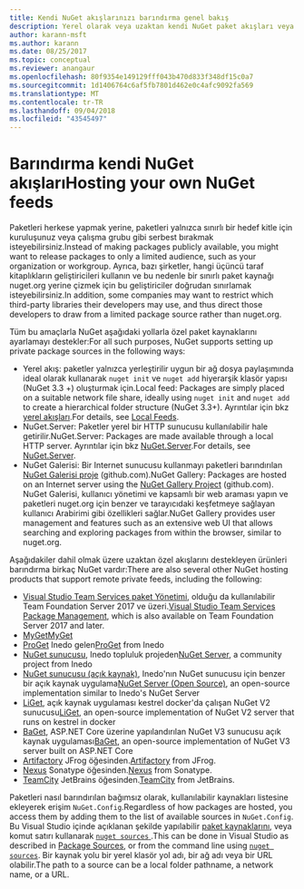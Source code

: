 ```yaml
---
title: Kendi NuGet akışlarınızı barındırma genel bakış
description: Yerel olarak veya uzaktan kendi NuGet paket akışları veya galeriler barındırmak için açılır genel bakış.
author: karann-msft
ms.author: karann
ms.date: 08/25/2017
ms.topic: conceptual
ms.reviewer: anangaur
ms.openlocfilehash: 80f9354e149129fff043b470d833f348df15c0a7
ms.sourcegitcommit: 1d1406764c6af5fb7801d462e0c4afc9092fa569
ms.translationtype: MT
ms.contentlocale: tr-TR
ms.lasthandoff: 09/04/2018
ms.locfileid: "43545497"
---
```

# <a name="hosting-your-own-nuget-feeds"></a><span data-ttu-id="5a615-103">Barındırma kendi NuGet akışları</span><span class="sxs-lookup"><span data-stu-id="5a615-103">Hosting your own NuGet feeds</span></span>

<span data-ttu-id="5a615-104">Paketleri herkese yapmak yerine, paketleri yalnızca sınırlı bir hedef kitle için kuruluşunuz veya çalışma grubu gibi serbest bırakmak isteyebilirsiniz.</span><span class="sxs-lookup"><span data-stu-id="5a615-104">Instead of making packages publicly available, you might want to release packages to only a limited audience, such as your organization or workgroup.</span></span> <span data-ttu-id="5a615-105">Ayrıca, bazı şirketler, hangi üçüncü taraf kitaplıkların geliştiricileri kullanın ve bu nedenle bir sınırlı paket kaynağı nuget.org yerine çizmek için bu geliştiriciler doğrudan sınırlamak isteyebilirsiniz.</span><span class="sxs-lookup"><span data-stu-id="5a615-105">In addition, some companies may want to restrict which third-party libraries their developers may use, and thus direct those developers to draw from a limited package source rather than nuget.org.</span></span>

<span data-ttu-id="5a615-106">Tüm bu amaçlarla NuGet aşağıdaki yollarla özel paket kaynaklarını ayarlamayı destekler:</span><span class="sxs-lookup"><span data-stu-id="5a615-106">For all such purposes, NuGet supports setting up private package sources in the following ways:</span></span>

- <span data-ttu-id="5a615-107">Yerel akış: paketler yalnızca yerleştirilir uygun bir ağ dosya paylaşımında ideal olarak kullanarak `nuget init` ve `nuget add` hiyerarşik klasör yapısı (NuGet 3.3 +) oluşturmak için.</span><span class="sxs-lookup"><span data-stu-id="5a615-107">Local feed: Packages are simply placed on a suitable network file share, ideally using `nuget init` and `nuget add` to create a hierarchical folder structure (NuGet 3.3+).</span></span> <span data-ttu-id="5a615-108">Ayrıntılar için bkz [yerel akışları](../hosting-packages/local-feeds.md).</span><span class="sxs-lookup"><span data-stu-id="5a615-108">For details, see [Local Feeds](../hosting-packages/local-feeds.md).</span></span>
- <span data-ttu-id="5a615-109">NuGet.Server: Paketler yerel bir HTTP sunucusu kullanılabilir hale getirilir.</span><span class="sxs-lookup"><span data-stu-id="5a615-109">NuGet.Server: Packages are made available through a local HTTP server.</span></span> <span data-ttu-id="5a615-110">Ayrıntılar için bkz [NuGet.Server](../hosting-packages/nuget-server.md).</span><span class="sxs-lookup"><span data-stu-id="5a615-110">For details, see [NuGet.Server](../hosting-packages/nuget-server.md).</span></span>
- <span data-ttu-id="5a615-111">NuGet Galerisi: Bir Internet sunucusu kullanmayı paketleri barındırılan [NuGet Galerisi proje](https://github.com/NuGet/NuGetGallery#build-and-run-the-gallery-in-arbitrary-number-easy-steps) (github.com).</span><span class="sxs-lookup"><span data-stu-id="5a615-111">NuGet Gallery: Packages are hosted on an Internet server using the [NuGet Gallery Project](https://github.com/NuGet/NuGetGallery#build-and-run-the-gallery-in-arbitrary-number-easy-steps) (github.com).</span></span> <span data-ttu-id="5a615-112">NuGet Galerisi, kullanıcı yönetimi ve kapsamlı bir web araması yapın ve paketleri nuget.org için benzer ve tarayıcıdaki keşfetmeye sağlayan kullanıcı Arabirimi gibi özellikleri sağlar.</span><span class="sxs-lookup"><span data-stu-id="5a615-112">NuGet Gallery provides user management and features such as an extensive web UI that allows searching and exploring packages from within the browser, similar to nuget.org.</span></span>

<span data-ttu-id="5a615-113">Aşağıdakiler dahil olmak üzere uzaktan özel akışlarını destekleyen ürünleri barındırma birkaç NuGet vardır:</span><span class="sxs-lookup"><span data-stu-id="5a615-113">There are also several other NuGet hosting products that support remote private feeds, including the following:</span></span>

- <span data-ttu-id="5a615-114">[Visual Studio Team Services paket Yönetimi](https://www.visualstudio.com/docs/package/nuget/publish), olduğu da kullanılabilir Team Foundation Server 2017 ve üzeri.</span><span class="sxs-lookup"><span data-stu-id="5a615-114">[Visual Studio Team Services Package Management](https://www.visualstudio.com/docs/package/nuget/publish), which is also available on Team Foundation Server 2017 and later.</span></span>
- [<span data-ttu-id="5a615-115">MyGet</span><span class="sxs-lookup"><span data-stu-id="5a615-115">MyGet</span></span>](http://myget.org)
- <span data-ttu-id="5a615-116">[ProGet](http://inedo.com/proget) Inedo gelen</span><span class="sxs-lookup"><span data-stu-id="5a615-116">[ProGet](http://inedo.com/proget) from Inedo</span></span>
- <span data-ttu-id="5a615-117">[NuGet sunucusu](http://nugetserver.net/), Inedo topluluk projeden</span><span class="sxs-lookup"><span data-stu-id="5a615-117">[NuGet Server](http://nugetserver.net/), a community project from Inedo</span></span>
- <span data-ttu-id="5a615-118">[NuGet sunucusu (açık kaynak)](http://nuget-server.net), Inedo'nın NuGet sunucusu için benzer bir açık kaynak uygulama</span><span class="sxs-lookup"><span data-stu-id="5a615-118">[NuGet Server (Open Source)](http://nuget-server.net), an open-source implementation similar to Inedo's NuGet Server</span></span>
- <span data-ttu-id="5a615-119">[LiGet](https://github.com/ai-traders/liget), açık kaynak uygulaması kestrel docker'da çalışan NuGet V2 sunucusu</span><span class="sxs-lookup"><span data-stu-id="5a615-119">[LiGet](https://github.com/ai-traders/liget), an open-source implementation of NuGet V2 server that runs on kestrel in docker</span></span>
- <span data-ttu-id="5a615-120">[BaGet](https://github.com/loic-sharma/BaGet), ASP.NET Core üzerine yapılandırılan NuGet V3 sunucusu açık kaynak uygulaması</span><span class="sxs-lookup"><span data-stu-id="5a615-120">[BaGet](https://github.com/loic-sharma/BaGet), an open-source implementation of NuGet V3 server built on ASP.NET Core</span></span>
- <span data-ttu-id="5a615-121">[Artifactory](https://www.jfrog.com/artifactory/) JFrog öğesinden.</span><span class="sxs-lookup"><span data-stu-id="5a615-121">[Artifactory](https://www.jfrog.com/artifactory/) from JFrog.</span></span>
- <span data-ttu-id="5a615-122">[Nexus](http://www.sonatype.org/nexus/) Sonatype öğesinden.</span><span class="sxs-lookup"><span data-stu-id="5a615-122">[Nexus](http://www.sonatype.org/nexus/) from Sonatype.</span></span>
- <span data-ttu-id="5a615-123">[TeamCity](https://www.jetbrains.com/teamcity/) JetBrains öğesinden.</span><span class="sxs-lookup"><span data-stu-id="5a615-123">[TeamCity](https://www.jetbrains.com/teamcity/) from JetBrains.</span></span>

<span data-ttu-id="5a615-124">Paketleri nasıl barındırılan bağımsız olarak, kullanılabilir kaynakları listesine ekleyerek erişim `NuGet.Config`.</span><span class="sxs-lookup"><span data-stu-id="5a615-124">Regardless of how packages are hosted, you access them by adding them to the list of available sources in `NuGet.Config`.</span></span> <span data-ttu-id="5a615-125">Bu Visual Studio içinde açıklanan şekilde yapılabilir [paket kaynaklarını](../tools/package-manager-ui.md#package-sources), veya komut satırı kullanarak [ `nuget sources` ](../tools/cli-ref-sources.md).</span><span class="sxs-lookup"><span data-stu-id="5a615-125">This can be done in Visual Studio as described in [Package Sources](../tools/package-manager-ui.md#package-sources), or from the command line using [`nuget sources`](../tools/cli-ref-sources.md).</span></span> <span data-ttu-id="5a615-126">Bir kaynak yolu bir yerel klasör yol adı, bir ağ adı veya bir URL olabilir.</span><span class="sxs-lookup"><span data-stu-id="5a615-126">The path to a source can be a local folder pathname, a network name, or a URL.</span></span>
